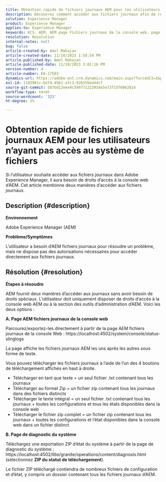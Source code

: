 ```yaml
---
title: Obtention rapide de fichiers journaux AEM pour les utilisateurs n’ayant pas accès au système de fichiers
description: Découvrez comment accéder aux fichiers journaux afin de résoudre les problèmes dans Adobe Experience Manager. Vous avez besoin de droits d’accès à la console web d’AEM.
solution: Experience Manager
product: Experience Manager
applies-to: Experience Manager
keywords: KCS, AEM, AEM page Fichiers journaux de la console web, page de diagnostic du système
resolution: Resolution
internal-notes: null
bug: false
article-created-by: Amol Mahajan
article-created-date: 11/10/2023 1:58:54 PM
article-published-by: Amol Mahajan
article-published-date: 11/10/2023 3:01:16 PM
version-number: 4
article-number: KA-17503
dynamics-url: https://adobe-ent.crm.dynamics.com/main.aspx?forceUCI=1&pagetype=entityrecord&etn=knowledgearticle&id=3ef38345-d17f-ee11-8179-6045bd006704
exl-id: 1185981c-6df4-4561-afc3-92635bbd4dcf
source-git-commit: 587bd12eee4c59977122393de5e73f15f6062614
workflow-type: tm+mt
source-wordcount: '323'
ht-degree: 2%

---
```


# Obtention rapide de fichiers journaux AEM pour les utilisateurs n’ayant pas accès au système de fichiers


Si l’utilisateur souhaite accéder aux fichiers journaux dans Adobe Experience Manager, il aura besoin de droits d’accès à la console web d’AEM. Cet article mentionne deux manières d’accéder aux fichiers journaux.

## Description {#description}


<b>Environnement</b>

Adobe Experience Manager (AEM)

<b>Problème/Symptômes</b>

L’utilisateur a besoin d’AEM fichiers journaux pour résoudre un problème, mais ne dispose pas des autorisations nécessaires pour accéder directement aux fichiers journaux.


## Résolution {#resolution}


<b>Étapes à résoudre</b>

AEM fournit deux manières d’accéder aux journaux sans avoir besoin de droits spéciaux. L’utilisateur doit uniquement disposer de droits d’accès à la console web AEM ou à la section des outils d’administration d’AEM. Voici les deux options :

<b>A. Page AEM fichiers journaux de la console web</b>

Parcourez/exportez-les directement à partir de la page AEM fichiers journaux de la console Web : https://localhost:4502/system/console/status-slinglogs

La page affiche les fichiers journaux AEM les uns après les autres sous forme de texte.

Vous pouvez télécharger les fichiers journaux à l’aide de l’un des 4 boutons de téléchargement affichés en haut à droite.

- Télécharger en tant que texte = un seul fichier .txt contenant tous les journaux
- Télécharger au format Zip = un fichier zip contenant tous les journaux dans des fichiers distincts
- Télécharger le texte intégral = un seul fichier .txt contenant tous les journaux + toutes les configurations et tous les états disponibles dans la console web
- Télécharger le fichier zip complet = un fichier zip contenant tous les journaux + toutes les configurations et l’état disponibles dans la console web dans un fichier distinct


<b>B. Page de diagnostic du système</b>

Téléchargez une exportation ZIP d’état du système à partir de la page de diagnostic du système : https://localhost:4502/libs/granite/operations/content/diagnosis.html (sélectionnez <b>ZIP du statut de téléchargement</b>).

Le fichier ZIP téléchargé contiendra de nombreux fichiers de configuration et d’état, y compris un dossier contenant tous les fichiers journaux d’AEM.
